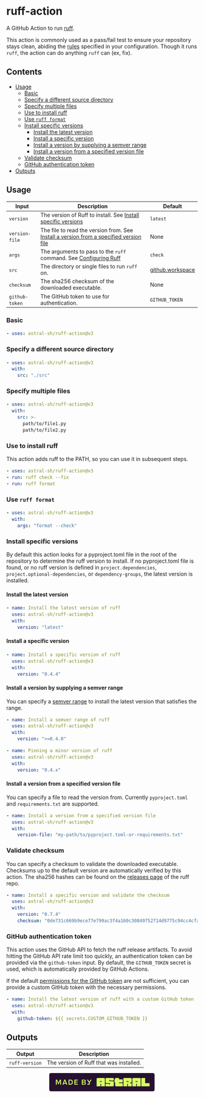 # ruff-action

A GitHub Action to run [ruff](https://github.com/astral-sh/ruff).

This action is commonly used as a pass/fail test to ensure your repository stays
clean, abiding the [rules](https://docs.astral.sh/ruff/rules/) specified in your
configuration. Though it runs `ruff`, the action can do anything `ruff` can (ex,
fix).

## Contents

- [Usage](#usage)
  - [Basic](#basic)
  - [Specify a different source directory](#specify-a-different-source-directory)
  - [Specify multiple files](#specify-multiple-files)
  - [Use to install ruff](#use-to-install-ruff)
  - [Use `ruff format`](#use-ruff-format)
  - [Install specific versions](#install-specific-versions)
    - [Install the latest version](#install-the-latest-version)
    - [Install a specific version](#install-a-specific-version)
    - [Install a version by supplying a semver range](#install-a-version-by-supplying-a-semver-range)
    - [Install a version from a specified version file](#install-a-version-from-a-specified-version-file)
  - [Validate checksum](#validate-checksum)
  - [GitHub authentication token](#github-authentication-token)
- [Outputs](#outputs)

## Usage

| Input          | Description                                                                                                                                | Default            |
|----------------|--------------------------------------------------------------------------------------------------------------------------------------------|--------------------|
| `version`      | The version of Ruff to install. See [Install specific versions](#install-specific-versions)                                                | `latest`           |
| `version-file` | The file to read the version from. See [Install a version from a specified version file](#install-a-version-from-a-specified-version-file) | None               |
| `args`         | The arguments to pass to the `ruff` command. See [Configuring Ruff]                                                                        | `check`            |
| `src`          | The directory or single files to run `ruff` on.                                                                                            | [github.workspace] |
| `checksum`     | The sha256 checksum of the downloaded executable.                                                                                          | None               |
| `github-token` | The GitHub token to use for authentication.                                                                                                | `GITHUB_TOKEN`     |

### Basic

```yaml
- uses: astral-sh/ruff-action@v3
```

### Specify a different source directory

```yaml
- uses: astral-sh/ruff-action@v3
  with:
    src: "./src"
```

### Specify multiple files

```yaml
- uses: astral-sh/ruff-action@v3
  with:
    src: >-
      path/to/file1.py
      path/to/file2.py
```

### Use to install ruff

This action adds ruff to the PATH, so you can use it in subsequent steps.

```yaml
- uses: astral-sh/ruff-action@v3
- run: ruff check --fix
- run: ruff format
```

### Use `ruff format`

```yaml
- uses: astral-sh/ruff-action@v3
  with:
    args: "format --check"
```

### Install specific versions

By default this action looks for a pyproject.toml file in the root of the repository to determine
the ruff version to install. If no pyproject.toml file is found, or no ruff version is defined in
`project.dependencies`, `project.optional-dependencies`, or `dependency-groups`,
the latest version is installed.

#### Install the latest version

```yaml
- name: Install the latest version of ruff
  uses: astral-sh/ruff-action@v3
  with:
    version: "latest"
```

#### Install a specific version

```yaml
- name: Install a specific version of ruff
  uses: astral-sh/ruff-action@v3
  with:
    version: "0.4.4"
```

#### Install a version by supplying a semver range

You can specify a [semver range](https://github.com/npm/node-semver?tab=readme-ov-file#ranges)
to install the latest version that satisfies the range.

```yaml
- name: Install a semver range of ruff
  uses: astral-sh/ruff-action@v3
  with:
    version: ">=0.4.0"
```

```yaml
- name: Pinning a minor version of ruff
  uses: astral-sh/ruff-action@v3
  with:
    version: "0.4.x"
```

#### Install a version from a specified version file

You can specify a file to read the version from.
Currently `pyproject.toml` and `requirements.txt` are supported.

```yaml
- name: Install a version from a specified version file
  uses: astral-sh/ruff-action@v3
  with:
    version-file: "my-path/to/pyproject.toml-or-requirements.txt"
```

### Validate checksum

You can specify a checksum to validate the downloaded executable. Checksums up to the default version
are automatically verified by this action. The sha256 hashes can be found on the
[releases page](https://github.com/astral-sh/ruff/releases) of the ruff repo.

```yaml
- name: Install a specific version and validate the checksum
  uses: astral-sh/ruff-action@v3
  with:
    version: "0.7.4"
    checksum: "0de731c669b9ece77e799ac3f4a160c30849752714d9775c94cc4cfaf326860c"
```

### GitHub authentication token

This action uses the GitHub API to fetch the ruff release artifacts. To avoid hitting the GitHub API
rate limit too quickly, an authentication token can be provided via the `github-token` input. By
default, the `GITHUB_TOKEN` secret is used, which is automatically provided by GitHub Actions.

If the default
[permissions for the GitHub token](https://docs.github.com/en/actions/security-for-github-actions/security-guides/automatic-token-authentication#permissions-for-the-github_token)
are not sufficient, you can provide a custom GitHub token with the necessary permissions.

```yaml
- name: Install the latest version of ruff with a custom GitHub token
  uses: astral-sh/ruff-action@v3
  with:
    github-token: ${{ secrets.CUSTOM_GITHUB_TOKEN }}
```

## Outputs

| Output         | Description                             |
|----------------|-----------------------------------------|
| `ruff-version` | The version of Ruff that was installed. |


<div align="center">
  <a target="_blank" href="https://astral.sh" style="background:none">
    <img src="https://raw.githubusercontent.com/astral-sh/uv/main/assets/svg/Astral.svg" alt="Made by Astral">
  </a>
</div>

[Configuring Ruff]: https://github.com/astral-sh/ruff/blob/main/docs/configuration.md
[github.workspace]: https://docs.github.com/en/actions/reference/context-and-expression-syntax-for-github-actions#github-context
